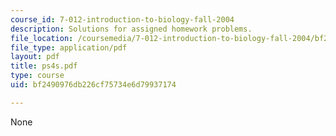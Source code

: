 ```yaml
---
course_id: 7-012-introduction-to-biology-fall-2004
description: Solutions for assigned homework problems.
file_location: /coursemedia/7-012-introduction-to-biology-fall-2004/bf2490976db226cf75734e6d79937174_ps4s.pdf
file_type: application/pdf
layout: pdf
title: ps4s.pdf
type: course
uid: bf2490976db226cf75734e6d79937174

---
```

None
